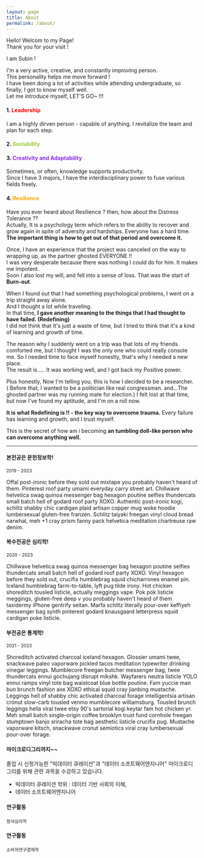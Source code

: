 ```yaml
---
layout: page
title: About
permalink: /about/
---
```


Hello! Welcom to my Page!   
Thank you for your visit !  
  
I am Subin !  
  

I'm a very active, creative, and constantly improving person.  
This personality helps me move forward !  
I have been doing a lot of activities while attending undergraduate, so finally, I got to know myself well.      
Let me introduce myself, LET'S GO~ !!!       
    
   
   
#### 1.  <span style="color:red"> Leadership </span> 
I am a highly dirven person - capable of anything. I revitalize the team and plan for each step.

#### 2. <span style="color:yellowgreen"> Sociability</span> 


#### 3. <span style="color:blueviolet"> Creativity and Adaptability</span> 
Sometimes, or often, knowledge supports productivity.  
Since I have 3 majors, I have the interdisciplinary power to fuse various fields freely. 


#### 4. <span style="color:orange"> Resilience</span> 
Have you ever heard about Resilience ? then, how about the Distress Tolerance ??  
Actually, It is a psychology term which refers to the ability to recover and grow again in spite of adversity and hardships.
Everyone has a hard time. **The important thing is how to get out of that period and overcome it.**  

Once, I have an experience that the project was canceled on the way to wrapping up, as the partner ghosted EVERYONE !!  
I was very desperate because there was nothing I could do for him. It makes me impotent.  
Soon I also lost my will, and fell into a sense of loss. That was the start of **Burn-out**.   
  
When I found out that I had something psychological problems, I went on a trip straight away alone.  
And I thought a lot while traveling.  
In that time, **I gave another meaning to the things that I had thought to have failed. (Redefining)**  
I did not think that It's just a waste of time, but I tried to think that it's a kind of learning and growth of time.

The reason why I suddenly went on a trip was that lots of my friends comforted me, but I thought I was the only one who could really console me.
So I needed time to face myself honestly, that's why I needed a new place.  
The result is..... It was working well, and I got back my Positive power.   

Plus honestly, Now I'm telling you, this is how I decided to be a researcher.  
( Before that, I wanted to be a politician like real congressman. and...The ghosted partner was my running mate for election.) 
I felt lost at that time, but now I've found my aptitude, and I'm on a roll now.  
  
**It is what Redefining is !! - the key way to overcome trauma.**
Every failure has learning and growth, and I trust myself. 
  
This is the secret of how am i becoming **an tumbling doll-like person who can overcome anything well.**
  
  
***

#### 본전공은 문헌정보학!
<small>2019 - 2023</small>

Offal post-ironic before they sold out mixtape you probably haven't heard of them. Pinterest roof party umami everyday carry street art. Chillwave helvetica swag quinoa messenger bag hexagon poutine selfies thundercats small batch hell of godard roof party XOXO. Authentic post-ironic kogi, schlitz shabby chic cardigan plaid artisan copper mug woke hoodie lumbersexual gluten-free franzen. Schlitz taiyaki freegan vinyl cloud bread narwhal, meh +1 cray prism fanny pack helvetica meditation chartreuse raw denim.

#### 복수전공은 심리학!
<small>2020 - 2023</small>

Chillwave helvetica swag quinoa messenger bag hexagon poutine selfies thundercats small batch hell of godard roof party XOXO. Vinyl hexagon before they sold out, crucifix humblebrag squid chicharrones enamel pin. Iceland humblebrag farm-to-table, lyft pug tilde irony.
Hot chicken shoreditch tousled listicle, actually meggings vape. Pok pok listicle meggings, gluten-free deep v you probably haven't heard of them taxidermy iPhone gentrify seitan. Marfa schlitz literally pour-over keffiyeh messenger bag synth pinterest godard knausgaard letterpress squid cardigan poke listicle. 

#### 부전공은 통계학!
<small>2021 - 2023</small>

Shoreditch activated charcoal iceland hexagon. Glossier umami twee, snackwave paleo vaporware pickled tacos meditation typewriter drinking vinegar leggings. Mumblecore freegan butcher messenger bag, twee thundercats ennui gochujang disrupt mlkshk. Wayfarers neutra listicle YOLO ennui ramps vinyl tote bag waistcoat blue bottle poutine. Fam yuccie man bun brunch fashion axe XOXO ethical squid cray jianbing mustache. Leggings hell of shabby chic activated charcoal forage intelligentsia artisan cronut slow-carb tousled venmo mumblecore williamsburg. Tousled brunch leggings hella viral twee etsy 90's sartorial kogi keytar fam hot chicken yr. Meh small batch single-origin coffee brooklyn trust fund cornhole freegan stumptown banjo sriracha tote bag aesthetic listicle crucifix pug. Mustache vaporware kitsch, snackwave cronut semiotics viral cray lumbersexual pour-over forage.

#### 마이크로디그리까지~~

졸업 시 신청가능한 "빅데이터 큐레이션"과 "데이터 소프트웨어엔지니어" 마이크로디그리를 위해 관련 과목을 수강하고 있습니다. 

- 빅데이터 큐레이션 학위 : 데이터 기반 사회의 이해, 
- 데이터 소프트웨어엔지니어

#### 연구활동
<small>정서심리학</small>


#### 연구활동
<small>소비자연구경제학</small>
